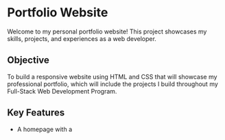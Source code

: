 # Portfolio Website

Welcome to my personal portfolio website! This project showcases my skills, projects, and experiences as a web developer.

## Objective
To build a responsive website using HTML and CSS that will showcase my professional portfolio, which will include the projects I build throughout my Full-Stack Web Development Program.

## Key Features
- A homepage with a
